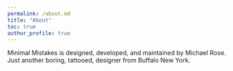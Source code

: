 ```yaml
---
permalink: /about.md
title: "About"
toc: true
author_profile: true
---
```


Minimal Mistakes is designed, developed, and maintained by Michael Rose. Just another boring, tattooed, designer from Buffalo New York.
